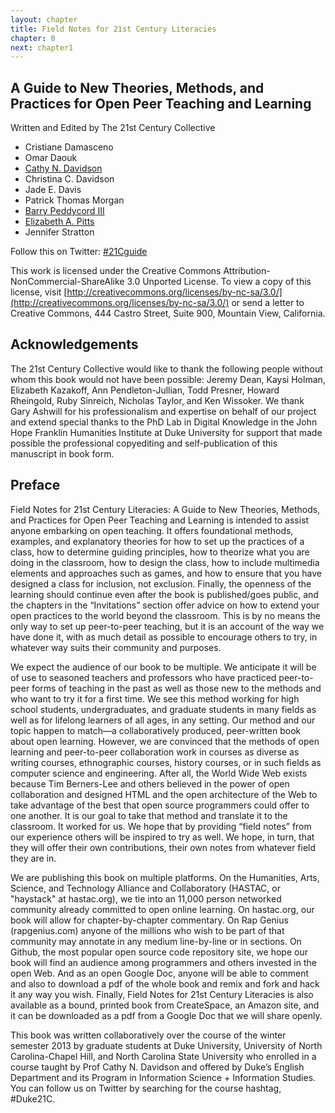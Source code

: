 ```yaml
---
layout: chapter
title: Field Notes for 21st Century Literacies
chapter: 0
next: chapter1
---
```


A Guide to New Theories, Methods, and Practices for Open Peer Teaching and Learning
-----------------------------------------------------------------------------------


Written and Edited by The 21st Century Collective
 * Cristiane Damasceno
 * Omar Daouk
 * [Cathy N. Davidson](http://twitter.com/cathyndavidson)
 * Christina C. Davidson
 * Jade E. Davis
 * Patrick Thomas Morgan
 * [Barry Peddycord III](http://isharacomix.org)
 * [Elizabeth A. Pitts](http://twitter.com/elizabethapitts)
 * Jennifer Stratton

Follow this on Twitter: [#21Cguide](https://twitter.com/search?q=%2321cguide&src=hash)

This work is licensed under the Creative Commons
Attribution-NonCommercial-ShareAlike 3.0 Unported License. To view a copy of
this license, visit [http://creativecommons.org/licenses/by-nc-sa/3.0/](http://creativecommons.org/licenses/by-nc-sa/3.0/)
or send a letter to Creative Commons, 444 Castro Street, Suite 900, Mountain View,
California.




Acknowledgements
----------------
The 21st Century Collective would like to thank the following people without whom this book would not have been possible: Jeremy Dean, Kaysi Holman, Elizabeth Kazakoff, Ann Pendleton-Jullian, Todd Presner, Howard Rheingold, Ruby Sinreich, Nicholas Taylor, and Ken Wissoker. We thank Gary Ashwill for his professionalism and expertise on behalf of our project and extend special thanks to the PhD Lab in Digital Knowledge in the John Hope Franklin Humanities Institute at Duke University for support that made possible the professional copyediting and self-publication of this manuscript in book form.

 

Preface
-------
Field Notes for 21st Century Literacies: A Guide to New Theories, Methods, and Practices for Open Peer Teaching and Learning is intended to assist anyone embarking on open teaching. It offers foundational methods, examples, and explanatory theories for how to set up the practices of a class, how to determine guiding principles, how to theorize what you are doing in the classroom, how to design the class, how to include multimedia elements and approaches such as games, and how to ensure that you have designed a class for inclusion, not exclusion. Finally, the openness of the learning should continue even after the book is published/goes public, and the chapters in the “Invitations” section offer advice on how to extend your open practices to the world beyond the classroom. This is by no means the only way to set up peer-to-peer teaching, but it is an account of the way we have done it, with as much detail as possible to encourage others to try, in whatever way suits their community and purposes.

We expect the audience of our book to be multiple. We anticipate it will be of use to seasoned teachers and professors who have practiced peer-to-peer forms of teaching in the past as well as those new to the methods and who want to try it for a first time. We see this method working for high school students, undergraduates, and graduate students in many fields as well as for lifelong learners of all ages, in any setting. Our method and our topic happen to match—a collaboratively produced, peer-written book about open learning. However, we are convinced that the methods of open learning and peer-to-peer collaboration work in courses as diverse as writing courses, ethnographic courses, history courses, or in such fields as computer science and engineering. After all, the World Wide Web exists because Tim Berners-Lee and others believed in the power of open collaboration and designed HTML and the open architecture of the Web to take advantage of the best that open source programmers could offer to one another. It is our goal to take that method and translate it to the classroom. It worked for us. We hope that by providing “field notes” from our experience others will be inspired to try as well. We hope, in turn, that they will offer their own contributions, their own notes from whatever field they are in.

We are publishing this book on multiple platforms. On the Humanities, Arts, Science, and Technology Alliance and Collaboratory (HASTAC, or "haystack" at hastac.org), we tie into an 11,000 person networked community already committed to open online learning. On hastac.org, our book will allow for chapter-by-chapter commentary. On Rap Genius (rapgenius.com) anyone of the millions who wish to be part of that community may annotate in any medium line-by-line or in sections. On Github, the most popular open source code repository site, we hope our book will find an audience among programmers and others invested in the open Web. And as an open Google Doc, anyone will be able to comment and also to download a pdf of the whole book and remix and fork and hack it any way you wish. Finally, Field Notes for 21st Century Literacies is also available as a bound, printed book from CreateSpace, an Amazon site, and it can be downloaded as a pdf from a Google Doc that we will share openly.

This book was written collaboratively over the course of the winter semester 2013 by graduate students at Duke University, University of North Carolina-Chapel Hill, and North Carolina State University who enrolled in a course taught by Prof Cathy N. Davidson and offered by Duke’s English Department and its Program in Information Science + Information Studies. You can follow us on Twitter by searching for the course hashtag, #Duke21C.

